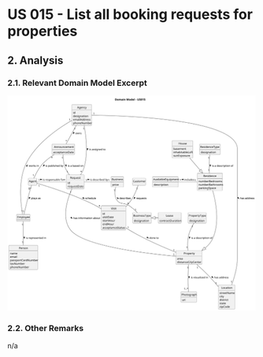 # US 015 - List all booking requests for properties

## 2. Analysis

### 2.1. Relevant Domain Model Excerpt 

![Domain Model](svg/us015-domain-model.svg)

### 2.2. Other Remarks

n/a